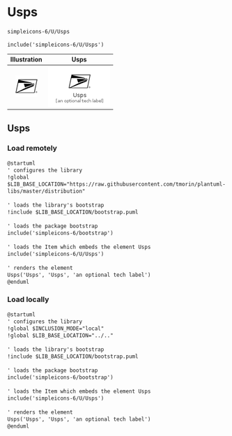 # Usps


```text
simpleicons-6/U/Usps
```

```text
include('simpleicons-6/U/Usps')
```



| Illustration | Usps |
| :---: | :---: |
| ![illustration for Illustration](../../simpleicons-6/U/Usps.png) | ![illustration for Usps](../../simpleicons-6/U/Usps.Local.png) |




## Usps

### Load remotely
```plantuml
@startuml
' configures the library
!global $LIB_BASE_LOCATION="https://raw.githubusercontent.com/tmorin/plantuml-libs/master/distribution"

' loads the library's bootstrap
!include $LIB_BASE_LOCATION/bootstrap.puml

' loads the package bootstrap
include('simpleicons-6/bootstrap')

' loads the Item which embeds the element Usps
include('simpleicons-6/U/Usps')

' renders the element
Usps('Usps', 'Usps', 'an optional tech label')
@enduml
```

### Load locally
```plantuml
@startuml
' configures the library
!global $INCLUSION_MODE="local"
!global $LIB_BASE_LOCATION="../.."

' loads the library's bootstrap
!include $LIB_BASE_LOCATION/bootstrap.puml

' loads the package bootstrap
include('simpleicons-6/bootstrap')

' loads the Item which embeds the element Usps
include('simpleicons-6/U/Usps')

' renders the element
Usps('Usps', 'Usps', 'an optional tech label')
@enduml
```

